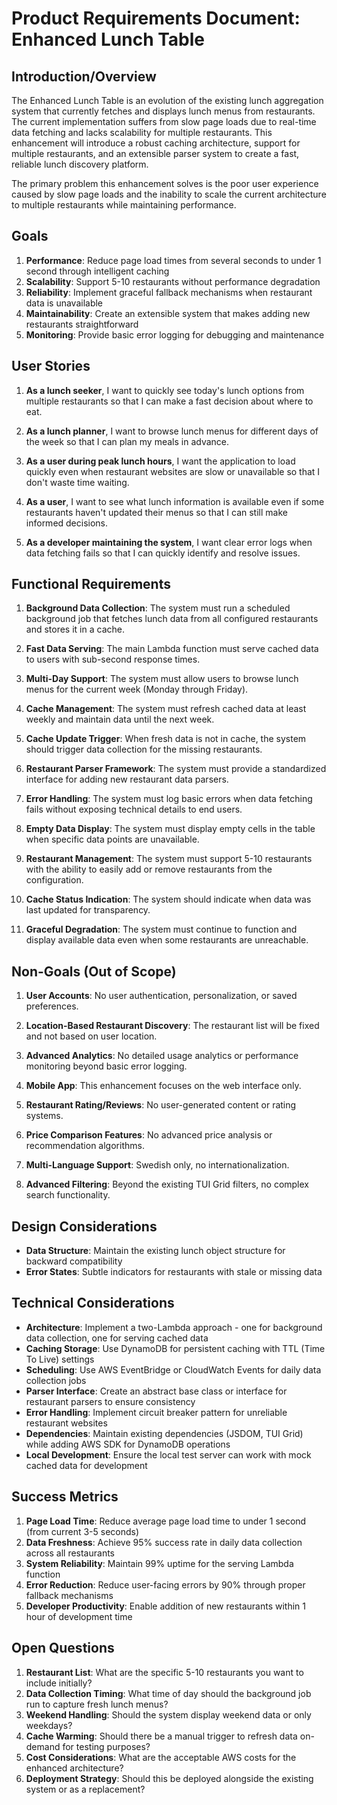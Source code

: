 # Product Requirements Document: Enhanced Lunch Table

## Introduction/Overview

The Enhanced Lunch Table is an evolution of the existing lunch aggregation system that currently fetches and displays lunch menus from restaurants. The current implementation suffers from slow page loads due to real-time data fetching and lacks scalability for multiple restaurants. This enhancement will introduce a robust caching architecture, support for multiple restaurants, and an extensible parser system to create a fast, reliable lunch discovery platform.

The primary problem this enhancement solves is the poor user experience caused by slow page loads and the inability to scale the current architecture to multiple restaurants while maintaining performance.

## Goals

1. **Performance**: Reduce page load times from several seconds to under 1 second through intelligent caching
2. **Scalability**: Support 5-10 restaurants without performance degradation
3. **Reliability**: Implement graceful fallback mechanisms when restaurant data is unavailable
4. **Maintainability**: Create an extensible system that makes adding new restaurants straightforward
5. **Monitoring**: Provide basic error logging for debugging and maintenance

## User Stories

1. **As a lunch seeker**, I want to quickly see today's lunch options from multiple restaurants so that I can make a fast decision about where to eat.

2. **As a lunch planner**, I want to browse lunch menus for different days of the week so that I can plan my meals in advance.

3. **As a user during peak lunch hours**, I want the application to load quickly even when restaurant websites are slow or unavailable so that I don't waste time waiting.

4. **As a user**, I want to see what lunch information is available even if some restaurants haven't updated their menus so that I can still make informed decisions.

5. **As a developer maintaining the system**, I want clear error logs when data fetching fails so that I can quickly identify and resolve issues.

## Functional Requirements

1. **Background Data Collection**: The system must run a scheduled background job that fetches lunch data from all configured restaurants and stores it in a cache.

2. **Fast Data Serving**: The main Lambda function must serve cached data to users with sub-second response times.

3. **Multi-Day Support**: The system must allow users to browse lunch menus for the current week (Monday through Friday).

4. **Cache Management**: The system must refresh cached data at least weekly and maintain data until the next week.

5. **Cache Update Trigger**: When fresh data is not in cache, the system should trigger data collection for the missing restaurants.

6. **Restaurant Parser Framework**: The system must provide a standardized interface for adding new restaurant data parsers.

7. **Error Handling**: The system must log basic errors when data fetching fails without exposing technical details to end users.

8. **Empty Data Display**: The system must display empty cells in the table when specific data points are unavailable.

9. **Restaurant Management**: The system must support 5-10 restaurants with the ability to easily add or remove restaurants from the configuration.

10. **Cache Status Indication**: The system should indicate when data was last updated for transparency.

11. **Graceful Degradation**: The system must continue to function and display available data even when some restaurants are unreachable.

## Non-Goals (Out of Scope)

1. **User Accounts**: No user authentication, personalization, or saved preferences.

2. **Location-Based Restaurant Discovery**: The restaurant list will be fixed and not based on user location.

3. **Advanced Analytics**: No detailed usage analytics or performance monitoring beyond basic error logging.

4. **Mobile App**: This enhancement focuses on the web interface only.

5. **Restaurant Rating/Reviews**: No user-generated content or rating systems.

6. **Price Comparison Features**: No advanced price analysis or recommendation algorithms.

7. **Multi-Language Support**: Swedish only, no internationalization.

8. **Advanced Filtering**: Beyond the existing TUI Grid filters, no complex search functionality.

## Design Considerations

- **Data Structure**: Maintain the existing lunch object structure for backward compatibility
- **Error States**: Subtle indicators for restaurants with stale or missing data

## Technical Considerations

- **Architecture**: Implement a two-Lambda approach - one for background data collection, one for serving cached data
- **Caching Storage**: Use DynamoDB for persistent caching with TTL (Time To Live) settings
- **Scheduling**: Use AWS EventBridge or CloudWatch Events for daily data collection jobs
- **Parser Interface**: Create an abstract base class or interface for restaurant parsers to ensure consistency
- **Error Handling**: Implement circuit breaker pattern for unreliable restaurant websites
- **Dependencies**: Maintain existing dependencies (JSDOM, TUI Grid) while adding AWS SDK for DynamoDB operations
- **Local Development**: Ensure the local test server can work with mock cached data for development

## Success Metrics

1. **Page Load Time**: Reduce average page load time to under 1 second (from current 3-5 seconds)
2. **Data Freshness**: Achieve 95% success rate in daily data collection across all restaurants
3. **System Reliability**: Maintain 99% uptime for the serving Lambda function
4. **Error Reduction**: Reduce user-facing errors by 90% through proper fallback mechanisms
5. **Developer Productivity**: Enable addition of new restaurants within 1 hour of development time

## Open Questions

1. **Restaurant List**: What are the specific 5-10 restaurants you want to include initially?
2. **Data Collection Timing**: What time of day should the background job run to capture fresh lunch menus?
3. **Weekend Handling**: Should the system display weekend data or only weekdays?
4. **Cache Warming**: Should there be a manual trigger to refresh data on-demand for testing purposes?
5. **Cost Considerations**: What are the acceptable AWS costs for the enhanced architecture?
6. **Deployment Strategy**: Should this be deployed alongside the existing system or as a replacement?
